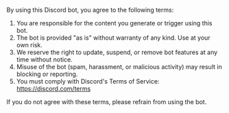 By using this Discord bot, you agree to the following terms:

1. You are responsible for the content you generate or trigger using this bot.
2. The bot is provided "as is" without warranty of any kind. Use at your own risk.
3. We reserve the right to update, suspend, or remove bot features at any time without notice.
4. Misuse of the bot (spam, harassment, or malicious activity) may result in blocking or reporting.
5. You must comply with Discord's Terms of Service: https://discord.com/terms

If you do not agree with these terms, please refrain from using the bot.
